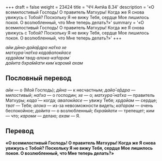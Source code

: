 +++
draft = false
weight = 23424
title = 'ЧЧ Антйа 8.34'
description = '«О всемилостивый Господь! О правитель Матхуры! Когда же Я снова увижусь с Тобой? Поскольку Я не вижу Тебя, сердце Мое лишилось покоя. О возлюбленный, что Мне теперь делать?»'
summary = '«О всемилостивый Господь! О правитель Матхуры! Когда же Я снова увижусь с Тобой? Поскольку Я не вижу Тебя, сердце Мое лишилось покоя. О возлюбленный, что Мне теперь делать?»'
+++

_айи дӣна-дайа̄рдра на̄тха хе  
матхура̄-на̄тха када̄валокйасе  
хр̣дайам̇ твад-алока-ка̄тарам̇  
дайита бхра̄мйати ким̇ каромй ахам_

## Пословный перевод

_айи_ — о (Мой Господь); _дӣна_ — к несчастным; _дайа̄_\-_а̄рдра_ — милостивый; _на̄тха_ — о господин; _хе_ — о; _матхура̄_\-_на̄тха_ — правитель Матхуры; _када̄_ — когда; _авалокйасе_ — увижу Тебя; _хр̣дайам_ — сердце; _тват_ — Тебя; _алока_ — из-за невозможности видеть; _ка̄тарам_ — очень беспокойное; _дайита_ — о возлюбленный; _бхра̄мйати_ — трепещет; _ким_ — что; _кароми_ — делаю; _ахам_ — Я.

## Перевод

**«О всемилостивый Господь! О правитель Матхуры! Когда же Я снова увижусь с Тобой? Поскольку Я не вижу Тебя, сердце Мое лишилось покоя. О возлюбленный, что Мне теперь делать?»**

